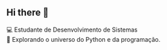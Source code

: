 ## Hi there 👋

💻 Estudante de Desenvolvimento de Sistemas <br>
🐍 Explorando o universo do Python e da programação.

